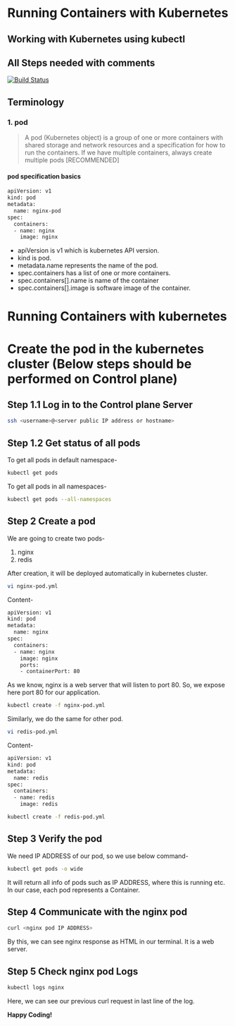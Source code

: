 # Running Containers with Kubernetes
## Working with Kubernetes using kubectl
## All Steps needed with comments

[![Build Status](https://travis-ci.org/joemccann/dillinger.svg?branch=master)](https://travis-ci.org/joemccann/dillinger)

## Terminology

### 1. pod
> A pod (Kubernetes object) is a group of one or more containers with shared storage and network resources and a specification for how to run the containers.
> If we have multiple containers, always create multiple pods [RECOMMENDED]

#### pod specification basics

```sh
apiVersion: v1
kind: pod
metadata:
  name: nginx-pod
spec:
  containers:
  - name: nginx
    image: nginx
```

- apiVersion is v1 which is kubernetes API version.
- kind is pod.
- metadata.name represents the name of the pod.
- spec.containers has a list of one or more containers.
- spec.containers[].name is name of the container
- spec.containers[].image is software image of the container.

# Running Containers with kubernetes
# Create the pod in the kubernetes cluster (Below steps should be performed on Control plane)
## Step 1.1 Log in to the Control plane Server

```sh
ssh <username>@<server public IP address or hostname>
```

## Step 1.2 Get status of all pods

To get all pods in default namespace-

```sh
kubectl get pods
```

To get all pods in all namespaces-

```sh
kubectl get pods --all-namespaces
```

## Step 2 Create a pod

We are going to create two pods-
1. nginx 
2. redis

After creation, it will be deployed automatically in kubernetes cluster.

```sh
vi nginx-pod.yml
```

Content-

```sh
apiVersion: v1
kind: pod
metadata:
  name: nginx
spec:
  containers:
  - name: nginx
    image: nginx
    ports:
    - containerPort: 80
```

As we know, nginx is a web server that will listen to port 80. So, we expose here port 80 for our application.

```sh
kubectl create -f nginx-pod.yml
```

Similarly, we do the same for other pod.

```sh
vi redis-pod.yml
```

Content-

```sh
apiVersion: v1
kind: pod
metadata:
  name: redis
spec:
  containers:
  - name: redis
    image: redis
```

```sh
kubectl create -f redis-pod.yml
```

## Step 3 Verify the pod

We need IP ADDRESS of our pod, so we use below command-

```sh
kubectl get pods -o wide
```

It will return all info of pods such as IP ADDRESS, where this is running etc.
In our case, each pod represents a Container.

## Step 4 Communicate with the nginx pod

```sh
curl <nginx pod IP ADDRESS>
```

By this, we can see nginx response as HTML in our terminal. It is a web server.

## Step 5 Check nginx pod Logs

```sh
kubectl logs nginx
```

Here, we can see our previous curl request in last line of the log.

**Happy Coding!**


